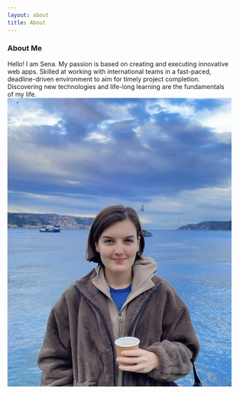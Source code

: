 ```yaml
---
layout: about
title: About
---
```

<h3>About Me</h3>

Hello! I am Sena. My passion is based on creating and executing innovative web apps. Skilled at working with international teams in a fast-paced, deadline-driven environment to aim for timely project completion. Discovering new technologies and life-long learning are the fundamentals of my life.
 ![It's me!](/assets/images/banners/5734E266-4E76-4E6B-A3BD-50AF9EB8622F.jpg)
